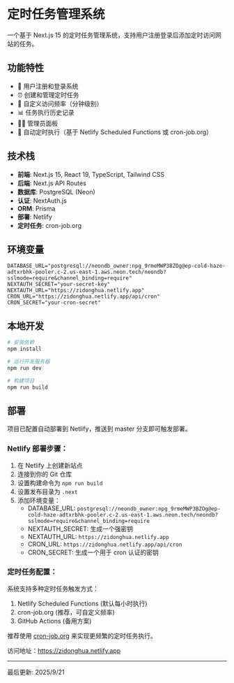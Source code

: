 # 定时任务管理系统

一个基于 Next.js 15 的定时任务管理系统，支持用户注册登录后添加定时访问网站的任务。

## 功能特性

- 🔐 用户注册和登录系统
- ⏰ 创建和管理定时任务
- 🎯 自定义访问频率（分钟级别）
- 📊 任务执行历史记录
- 👨‍💼 管理员面板
- 🔄 自动定时执行（基于 Netlify Scheduled Functions 或 cron-job.org）

## 技术栈

- **前端**: Next.js 15, React 19, TypeScript, Tailwind CSS
- **后端**: Next.js API Routes
- **数据库**: PostgreSQL (Neon)
- **认证**: NextAuth.js
- **ORM**: Prisma
- **部署**: Netlify
- **定时任务**: cron-job.org

## 环境变量

```env
DATABASE_URL="postgresql://neondb_owner:npg_9rmeMWP3BZOg@ep-cold-haze-adtxrbhk-pooler.c-2.us-east-1.aws.neon.tech/neondb?sslmode=require&channel_binding=require"
NEXTAUTH_SECRET="your-secret-key"
NEXTAUTH_URL="https://zidonghua.netlify.app"
CRON_URL="https://zidonghua.netlify.app/api/cron"
CRON_SECRET="your-cron-secret"
```

## 本地开发

```bash
# 安装依赖
npm install

# 运行开发服务器
npm run dev

# 构建项目
npm run build
```

## 部署

项目已配置自动部署到 Netlify，推送到 master 分支即可触发部署。

### Netlify 部署步骤：

1. 在 Netlify 上创建新站点
2. 连接到你的 Git 仓库
3. 设置构建命令为 `npm run build`
4. 设置发布目录为 `.next`
5. 添加环境变量：
   - DATABASE_URL: `postgresql://neondb_owner:npg_9rmeMWP3BZOg@ep-cold-haze-adtxrbhk-pooler.c-2.us-east-1.aws.neon.tech/neondb?sslmode=require&channel_binding=require`
   - NEXTAUTH_SECRET: 生成一个强密钥
   - NEXTAUTH_URL: `https://zidonghua.netlify.app`
   - CRON_URL: `https://zidonghua.netlify.app/api/cron`
   - CRON_SECRET: 生成一个用于 cron 认证的密钥

### 定时任务配置：

系统支持多种定时任务触发方式：
1. Netlify Scheduled Functions (默认每小时执行)
2. cron-job.org (推荐，可自定义频率)
3. GitHub Actions (备用方案)

推荐使用 [cron-job.org](https://cron-job.org/) 来实现更频繁的定时任务执行。

访问地址：https://zidonghua.netlify.app

---

最后更新: 2025/9/21